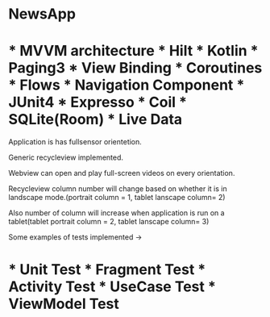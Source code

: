 # NewsApp

# * MVVM architecture * Hilt * Kotlin * Paging3 * View Binding * Coroutines * Flows * Navigation Component * JUnit4 * Expresso * Coil * SQLite(Room) * Live Data

Application is has fullsensor orientetion.

Generic recycleview implemented.

Webview can open and play full-screen videos on every orientation.

Recycleview column number will change based on whether it is in landscape mode.(portrait column = 1, tablet lanscape column= 2)

Also number of column will increase when application is run on a tablet(tablet portrait column = 2, tablet lanscape column= 3)

Some examples of tests implemented ->

# * Unit Test * Fragment Test * Activity Test * UseCase Test * ViewModel Test
